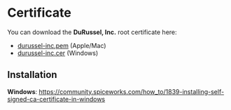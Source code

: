 # Certificate

You can download the **DuRussel, Inc.** root certificate here:

* [durussel-inc.pem](./assets/certs/durussel-inc.pem) (Apple/Mac)
* [durussel-inc.cer](./assets/certs/durussel-inc.cer) (Windows)

## Installation

**Windows**: https://community.spiceworks.com/how_to/1839-installing-self-signed-ca-certificate-in-windows
